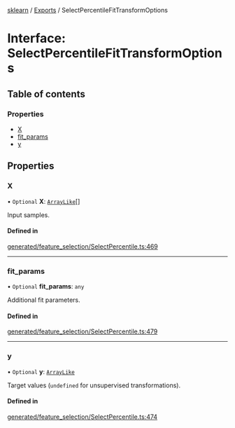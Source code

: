 [sklearn](../readme.md) / [Exports](../modules.md) / SelectPercentileFitTransformOptions

# Interface: SelectPercentileFitTransformOptions

## Table of contents

### Properties

- [X](SelectPercentileFitTransformOptions.md#x)
- [fit\_params](SelectPercentileFitTransformOptions.md#fit_params)
- [y](SelectPercentileFitTransformOptions.md#y)

## Properties

### X

• `Optional` **X**: [`ArrayLike`](../modules.md#arraylike)[]

Input samples.

#### Defined in

[generated/feature_selection/SelectPercentile.ts:469](https://github.com/transitive-bullshit/scikit-learn-ts/blob/367336a/packages/sklearn/src/generated/feature_selection/SelectPercentile.ts#L469)

___

### fit\_params

• `Optional` **fit\_params**: `any`

Additional fit parameters.

#### Defined in

[generated/feature_selection/SelectPercentile.ts:479](https://github.com/transitive-bullshit/scikit-learn-ts/blob/367336a/packages/sklearn/src/generated/feature_selection/SelectPercentile.ts#L479)

___

### y

• `Optional` **y**: [`ArrayLike`](../modules.md#arraylike)

Target values (`undefined` for unsupervised transformations).

#### Defined in

[generated/feature_selection/SelectPercentile.ts:474](https://github.com/transitive-bullshit/scikit-learn-ts/blob/367336a/packages/sklearn/src/generated/feature_selection/SelectPercentile.ts#L474)
